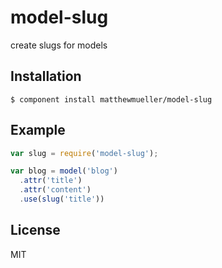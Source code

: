 
# model-slug

  create slugs for models

## Installation

    $ component install matthewmueller/model-slug

## Example

```js
var slug = require('model-slug');

var blog = model('blog')
  .attr('title')
  .attr('content')
  .use(slug('title'))
```

## License

  MIT
